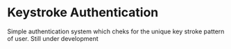 # Keystroke Authentication
Simple authentication system which cheks for the unique key stroke pattern of user. Still under development
